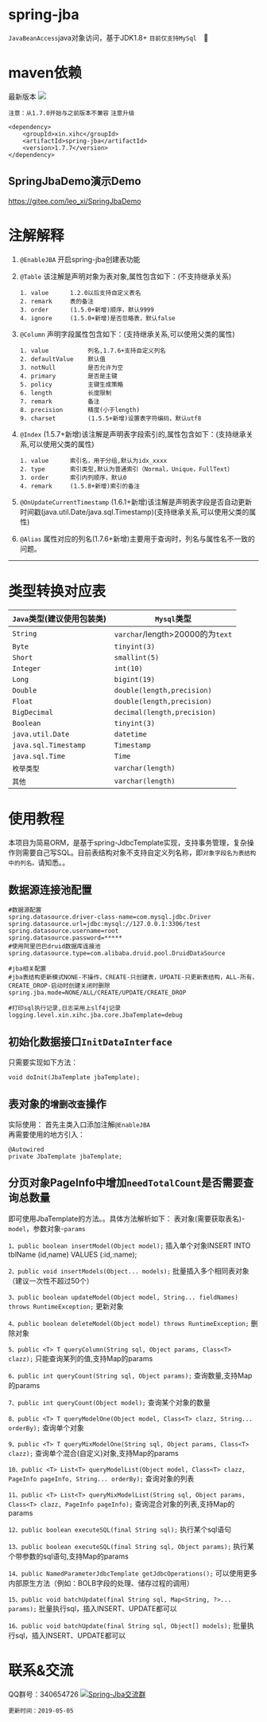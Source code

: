 # spring-jba
`JavaBeanAccess`java对象访问，基于JDK1.8+
```目前仅支持MySql  ```:grimacing:


# maven依赖
最新版本
<a target="_blank" href="https://search.maven.org/search?q=g:%22xin.xihc%22%20AND%20a:%22spring-jba%22">
    <img src="https://img.shields.io/maven-central/v/xin.xihc/spring-jba.svg?label=Maven%20Central">
</a>

`注意：从1.7.0开始与之前版本不兼容` `注意升级`

```
<dependency>
    <groupId>xin.xihc</groupId>
    <artifactId>spring-jba</artifactId>
    <version>1.7.7</version>
</dependency>
```

## SpringJbaDemo演示Demo
https://gitee.com/leo_xi/SpringJbaDemo

# 注解解释 #
1. `@EnableJBA` 开启spring-jba创建表功能
2. `@Table` 该注解是声明对象为表对象,属性包含如下：(不支持继承关系)
    ```
    1. value      1.2.0以后支持自定义表名
    2. remark     表的备注
    3. order      (1.5.0+新增)顺序，默认9999
    4. ignore     (1.5.0+新增)是否忽略表，默认false
    ```
3. `@Column` 声明字段属性包含如下：(支持继承关系,可以使用父类的属性)
    ```
    1. value           列名,1.7.6+支持自定义列名
    2. defaultValue    默认值
    3. notNull         是否允许为空
    4. primary         是否是主键
    5. policy          主键生成策略
    6. length          长度限制
    7. remark          备注
    8. precision       精度(小于length)
    9. charset         (1.5.5+新增)设置表字符编码，默认utf8
    ```
4. `@Index` (1.5.7+新增)该注解是声明表字段索引的,属性包含如下：(支持继承关系,可以使用父类的属性)
    ```
    1. value      索引名，用于分组,默认为idx_xxxx
    2. type       索引类型,默认为普通索引（Normal，Unique，FullText）
    3. order      索引内列顺序，默认0
    4. remark     (1.5.8+新增)索引的备注
    ```
5. `@OnUpdateCurrentTimestamp` (1.6.1+新增)该注解是声明表字段是否自动更新时间戳(java.util.Date/java.sql.Timestamp)(支持继承关系,可以使用父类的属性)

6. `@Alias` 属性对应的列名(1.7.6+新增)主要用于查询时，列名与属性名不一致的问题。
----------
# 类型转换对应表
| `Java`类型(建议使用包装类) | `Mysql`类型                 | 
|---| --- |
|`String`            | `varchar`/length>20000的为`text`| 
|`Byte`              | `tinyint(3)`                      | 
|`Short`             | `smallint(5)`                     | 
|`Integer`           | `int(10)`                          | 
|`Long`              | `bigint(19)`                       | 
|`Double`            | `double(length,precision)`                       | 
|`Float`             | `double(length,precision)`                       | 
|`BigDecimal`        | `decimal(length,precision)`                      | 
|`Boolean`           | `tinyint(3)`                      |
|`java.util.Date`    | `datetime`                     | 
|`java.sql.Timestamp`| `Timestamp`                    | 
|`java.sql.Time`     | `Time`                         | 
|`枚举类型`            | `varchar(length)`              |
|`其他`               | `varchar(length)`                 |

# 使用教程
本项目为简易ORM，是基于spring-JdbcTemplate实现，支持事务管理，复杂操作则需要自己写SQL。目前表结构对象不支持自定义列名称，即`对象字段名为表结构中的列名。`请知悉。。

## 数据源连接池配置
```
#数据源配置
spring.datasource.driver-class-name=com.mysql.jdbc.Driver
spring.datasource.url=jdbc:mysql://127.0.0.1:3306/test
spring.datasource.username=root
spring.datasource.password=*****
#使用阿里巴巴druid数据库连接池
spring.datasource.type=com.alibaba.druid.pool.DruidDataSource

#jba相关配置
#jba表结构更新模式NONE-不操作，CREATE-只创建表，UPDATE-只更新表结构，ALL-所有，CREATE_DROP-启动时创建关闭时删除
spring.jba.mode=NONE/ALL/CREATE/UPDATE/CREATE_DROP

#打印sql执行记录,日志采用上slf4j记录
logging.level.xin.xihc.jba.core.JbaTemplate=debug
```

## 初始化数据接口`InitDataInterface`
只需要实现如下方法：
```
void doInit(JbaTemplate jbaTemplate);
```

## 表对象的`增删改查`操作
实际使用：
首先主类入口添加注解`@EnableJBA`<br />
再需要使用的地方引入：
```
@Autowired
private JbaTemplate jbaTemplate;
```

## 分页对象PageInfo中增加`needTotalCount`是否需要查询总数量

即可使用JbaTemplate的方法。。具体方法解析如下：
表对象(需要获取表名)-`model`，参数对象-`params`

`1、public boolean insertModel(Object model);` 插入单个对象INSERT INTO tblName (id,name) VALUES (:id,:name);

`2、public void insertModels(Object... models);` 批量插入多个相同表对象（建议一次性不超过50个）
 
`3、public boolean updateModel(Object model, String... fieldNames) throws RuntimeException;`  更新对象

`4、public boolean deleteModel(Object model) throws RuntimeException;` 删除对象

`5、public <T> T queryColumn(String sql, Object params, Class<T> clazz);` 只能查询某列的值,支持Map的params

`6、public int queryCount(String sql, Object params);` 查询数量,支持Map的params

`7、public int queryCount(Object model);` 查询某个对象的数量

`8、public <T> T queryModelOne(Object model, Class<T> clazz, String... orderBy);` 查询单个对象

`9、public <T> T queryMixModelOne(String sql, Object params, Class<T> clazz);` 查询单个混合(自定义)对象,支持Map的params

`10、public <T> List<T> queryModelList(Object model, Class<T> clazz, PageInfo pageInfo, String... orderBy);` 查询对象的列表
 
`11、public <T> List<T> queryMixModelList(String sql, Object params, Class<T> clazz, PageInfo pageInfo);` 查询混合对象的列表,支持Map的params

`12、public boolean executeSQL(final String sql);` 执行某个sql语句

`13、public boolean executeSQL(final String sql, Object params);` 执行某个带参数的sql语句,支持Map的params

`14、public NamedParameterJdbcTemplate getJdbcOperations();` 可以使用更多内部原生方法（例如：BOLB字段的处理、储存过程的调用）

`15、public void batchUpdate(final String sql, Map<String, ?>... params);` 批量执行sql，插入INSERT、UPDATE都可以

`16、public void batchUpdate(final String sql, Object[] models);` 批量执行sql，插入INSERT、UPDATE都可以

# 联系&交流
QQ群号：340654726
<a target="_blank" href="//shang.qq.com/wpa/qunwpa?idkey=161c33ee05b20185424556f09f488ddefb55ef0599c3695c3d59d64f876d4ccd"><img border="0" src="//pub.idqqimg.com/wpa/images/group.png" alt="Spring-Jba交流群" title="Spring-Jba交流群"></a>

`更新时间：2019-05-05`

